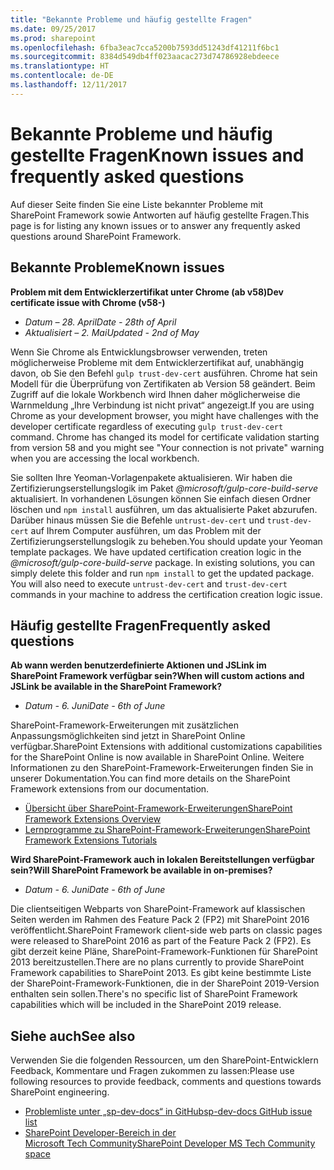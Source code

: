 ```yaml
---
title: "Bekannte Probleme und häufig gestellte Fragen"
ms.date: 09/25/2017
ms.prod: sharepoint
ms.openlocfilehash: 6fba3eac7cca5200b7593dd51243df41211f6bc1
ms.sourcegitcommit: 8384d549db4ff023aacac273d74786928ebdeece
ms.translationtype: HT
ms.contentlocale: de-DE
ms.lasthandoff: 12/11/2017
---
```

# <a name="known-issues-and-frequently-asked-questions"></a><span data-ttu-id="6e352-102">Bekannte Probleme und häufig gestellte Fragen</span><span class="sxs-lookup"><span data-stu-id="6e352-102">Known issues and frequently asked questions</span></span>

<span data-ttu-id="6e352-103">Auf dieser Seite finden Sie eine Liste bekannter Probleme mit SharePoint Framework sowie Antworten auf häufig gestellte Fragen.</span><span class="sxs-lookup"><span data-stu-id="6e352-103">This page is for listing any known issues or to answer any frequently asked questions around SharePoint Framework.</span></span> 

## <a name="known-issues"></a><span data-ttu-id="6e352-104">Bekannte Probleme</span><span class="sxs-lookup"><span data-stu-id="6e352-104">Known issues</span></span>

<span data-ttu-id="6e352-105">**Problem mit dem Entwicklerzertifikat unter Chrome (ab v58)**</span><span class="sxs-lookup"><span data-stu-id="6e352-105">**Dev certificate issue with Chrome (v58-)**</span></span>

- <span data-ttu-id="6e352-106">*Datum – 28. April*</span><span class="sxs-lookup"><span data-stu-id="6e352-106">*Date - 28th of April*</span></span>
- <span data-ttu-id="6e352-107">*Aktualisiert – 2. Mai*</span><span class="sxs-lookup"><span data-stu-id="6e352-107">*Updated - 2nd of May*</span></span>

<span data-ttu-id="6e352-p101">Wenn Sie Chrome als Entwicklungsbrowser verwenden, treten möglicherweise Probleme mit dem Entwicklerzertifikat auf, unabhängig davon, ob Sie den Befehl `gulp trust-dev-cert` ausführen. Chrome hat sein Modell für die Überprüfung von Zertifikaten ab Version 58 geändert. Beim Zugriff auf die lokale Workbench wird Ihnen daher möglicherweise die Warnmeldung „Ihre Verbindung ist nicht privat“ angezeigt.</span><span class="sxs-lookup"><span data-stu-id="6e352-p101">If you are using Chrome as your development browser, you might have challenges with the developer certificate regardless of executing `gulp trust-dev-cert` command. Chrome has changed its model for certificate validation starting from version 58 and you might see "Your connection is not private" warning when you are accessing the local workbench.</span></span>

<span data-ttu-id="6e352-p102">Sie sollten Ihre Yeoman-Vorlagenpakete aktualisieren. Wir haben die Zertifizierungserstellungslogik im Paket *@microsoft/gulp-core-build-serve* aktualisiert. In vorhandenen Lösungen können Sie einfach diesen Ordner löschen und `npm install` ausführen, um das aktualisierte Paket abzurufen. Darüber hinaus müssen Sie die Befehle `untrust-dev-cert` und `trust-dev-cert` auf Ihrem Computer ausführen, um das Problem mit der Zertifizierungserstellungslogik zu beheben.</span><span class="sxs-lookup"><span data-stu-id="6e352-p102">You should update your Yeoman template packages. We have updated certification creation logic in the *@microsoft/gulp-core-build-serve* package. In existing solutions, you can simply delete this folder and run `npm install` to get the updated package. You will also need to execute `untrust-dev-cert` and `trust-dev-cert` commands in your machine to address the certification creation logic issue.</span></span> 

## <a name="frequently-asked-questions"></a><span data-ttu-id="6e352-114">Häufig gestellte Fragen</span><span class="sxs-lookup"><span data-stu-id="6e352-114">Frequently asked questions</span></span>

<span data-ttu-id="6e352-115">**Ab wann werden benutzerdefinierte Aktionen und JSLink im SharePoint Framework verfügbar sein?**</span><span class="sxs-lookup"><span data-stu-id="6e352-115">**When will custom actions and JSLink be available in the SharePoint Framework?**</span></span>

- <span data-ttu-id="6e352-116">*Datum - 6. Juni*</span><span class="sxs-lookup"><span data-stu-id="6e352-116">*Date - 6th of June*</span></span>

<span data-ttu-id="6e352-117">SharePoint-Framework-Erweiterungen mit zusätzlichen Anpassungsmöglichkeiten sind jetzt in SharePoint Online verfügbar.</span><span class="sxs-lookup"><span data-stu-id="6e352-117">SharePoint Extensions with additional customizations capabilities for the SharePoint Online is now available in SharePoint Online.</span></span> <span data-ttu-id="6e352-118">Weitere Informationen zu den SharePoint-Framework-Erweiterungen finden Sie in unserer Dokumentation.</span><span class="sxs-lookup"><span data-stu-id="6e352-118">You can find more details on the SharePoint Framework extensions from our documentation.</span></span>

- [<span data-ttu-id="6e352-119">Übersicht über SharePoint-Framework-Erweiterungen</span><span class="sxs-lookup"><span data-stu-id="6e352-119">SharePoint Framework Extensions Overview</span></span>](./extensions/overview-extensions.md)
- [<span data-ttu-id="6e352-120">Lernprogramme zu SharePoint-Framework-Erweiterungen</span><span class="sxs-lookup"><span data-stu-id="6e352-120">SharePoint Framework Extensions Tutorials</span></span>](./extensions/get-started/build-a-hello-world-extension.md)

<span data-ttu-id="6e352-121">**Wird SharePoint-Framework auch in lokalen Bereitstellungen verfügbar sein?**</span><span class="sxs-lookup"><span data-stu-id="6e352-121">**Will SharePoint Framework be available in on-premises?**</span></span>

- <span data-ttu-id="6e352-122">*Datum - 6. Juni*</span><span class="sxs-lookup"><span data-stu-id="6e352-122">*Date - 6th of June*</span></span>

<span data-ttu-id="6e352-123">Die clientseitigen Webparts von SharePoint-Framework auf klassischen Seiten werden im Rahmen des Feature Pack 2 (FP2) mit SharePoint 2016 veröffentlicht.</span><span class="sxs-lookup"><span data-stu-id="6e352-123">SharePoint Framework client-side web parts on classic pages were released to SharePoint 2016 as part of the Feature Pack 2 (FP2).</span></span> <span data-ttu-id="6e352-124">Es gibt derzeit keine Pläne, SharePoint-Framework-Funktionen für SharePoint 2013 bereitzustellen.</span><span class="sxs-lookup"><span data-stu-id="6e352-124">There are no plans currently to provide SharePoint Framework capabilities to SharePoint 2013.</span></span> <span data-ttu-id="6e352-125">Es gibt keine bestimmte Liste der SharePoint-Framework-Funktionen, die in der SharePoint 2019-Version enthalten sein sollen.</span><span class="sxs-lookup"><span data-stu-id="6e352-125">There's no specific list of SharePoint Framework capabilities which will be included in the SharePoint 2019 release.</span></span>

## <a name="see-also"></a><span data-ttu-id="6e352-126">Siehe auch</span><span class="sxs-lookup"><span data-stu-id="6e352-126">See also</span></span>
<span data-ttu-id="6e352-127">Verwenden Sie die folgenden Ressourcen, um den SharePoint-Entwicklern Feedback, Kommentare und Fragen zukommen zu lassen:</span><span class="sxs-lookup"><span data-stu-id="6e352-127">Please use following resources to provide feedback, comments and questions towards SharePoint engineering.</span></span> 

* <span data-ttu-id="6e352-128">[Problemliste unter „sp-dev-docs“ in GitHub](https://github.com/SharePoint/sp-dev-docs/issues)</span><span class="sxs-lookup"><span data-stu-id="6e352-128">[sp-dev-docs GitHub issue list](https://github.com/SharePoint/sp-dev-docs/issues)</span></span>
* <span data-ttu-id="6e352-129">[SharePoint Developer-Bereich in der Microsoft Tech Community](https://aka.ms/sppnp-community)</span><span class="sxs-lookup"><span data-stu-id="6e352-129">[SharePoint Developer MS Tech Community space](https://aka.ms/sppnp-community)</span></span>
